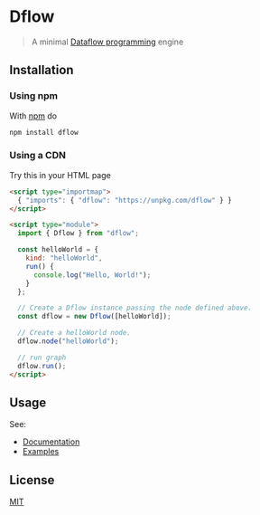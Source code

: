# Dflow

> A minimal [Dataflow programming][dataflow-wikipedia] engine

## Installation

### Using npm

With [npm](https://npmjs.org/) do

```bash
npm install dflow
```

### Using a CDN

Try this in your HTML page

<!-- START file:tests/importmap_dflow_unpkg_cdn.html -->

```html
<script type="importmap">
  { "imports": { "dflow": "https://unpkg.com/dflow" } }
</script>

<script type="module">
  import { Dflow } from "dflow";

  const helloWorld = {
    kind: "helloWorld",
    run() {
      console.log("Hello, World!");
    }
  };

  // Create a Dflow instance passing the node defined above.
  const dflow = new Dflow([helloWorld]);

  // Create a helloWorld node.
  dflow.node("helloWorld");

  // run graph
  dflow.run();
</script>
```

<!-- END snippet -->

## Usage

See:

- [Documentation](https://fibo.github.io/dflow)
- [Examples](https://github.com/fibo/dflow/tree/main/docs/examples)

## License

[MIT](http://fibo.github.io/mit-license)

[dataflow-wikipedia]: http://en.wikipedia.org/wiki/Dataflow_programming "Dataflow programming"
